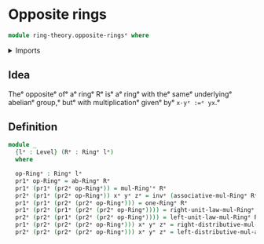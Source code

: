 # Opposite rings

```agda
module ring-theory.opposite-ringsᵉ where
```

<details><summary>Imports</summary>

```agda
open import foundation.dependent-pair-typesᵉ
open import foundation.identity-typesᵉ
open import foundation.universe-levelsᵉ

open import ring-theory.ringsᵉ
```

</details>

## Idea

Theᵉ oppositeᵉ ofᵉ aᵉ ringᵉ Rᵉ isᵉ aᵉ ringᵉ with theᵉ sameᵉ underlyingᵉ abelianᵉ group,ᵉ butᵉ
with multiplicationᵉ givenᵉ byᵉ `x·yᵉ :=ᵉ yx`.ᵉ

## Definition

```agda
module _
  {lᵉ : Level} (Rᵉ : Ringᵉ lᵉ)
  where

  op-Ringᵉ : Ringᵉ lᵉ
  pr1ᵉ op-Ringᵉ = ab-Ringᵉ Rᵉ
  pr1ᵉ (pr1ᵉ (pr2ᵉ op-Ringᵉ)) = mul-Ring'ᵉ Rᵉ
  pr2ᵉ (pr1ᵉ (pr2ᵉ op-Ringᵉ)) xᵉ yᵉ zᵉ = invᵉ (associative-mul-Ringᵉ Rᵉ zᵉ yᵉ xᵉ)
  pr1ᵉ (pr1ᵉ (pr2ᵉ (pr2ᵉ op-Ringᵉ))) = one-Ringᵉ Rᵉ
  pr1ᵉ (pr2ᵉ (pr1ᵉ (pr2ᵉ (pr2ᵉ op-Ringᵉ)))) = right-unit-law-mul-Ringᵉ Rᵉ
  pr2ᵉ (pr2ᵉ (pr1ᵉ (pr2ᵉ (pr2ᵉ op-Ringᵉ)))) = left-unit-law-mul-Ringᵉ Rᵉ
  pr1ᵉ (pr2ᵉ (pr2ᵉ (pr2ᵉ op-Ringᵉ))) xᵉ yᵉ zᵉ = right-distributive-mul-add-Ringᵉ Rᵉ yᵉ zᵉ xᵉ
  pr2ᵉ (pr2ᵉ (pr2ᵉ (pr2ᵉ op-Ringᵉ))) xᵉ yᵉ zᵉ = left-distributive-mul-add-Ringᵉ Rᵉ zᵉ xᵉ yᵉ
```